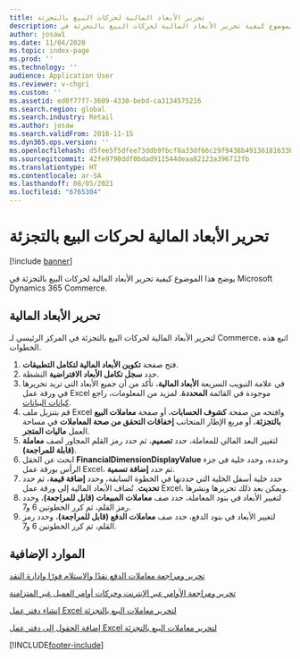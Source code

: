 ```yaml
---
title: تحرير الأبعاد المالية لحركات البيع بالتجزئة
description: يوضح هذا الموضوع كيفية تحرير الأبعاد المالية لحركات البيع بالتجزئة في Microsoft Dynamics 365 Commerce.
author: josaw1
ms.date: 11/04/2020
ms.topic: index-page
ms.prod: ''
ms.technology: ''
audience: Application User
ms.reviewer: v-chgri
ms.custom: ''
ms.assetid: ed0f77f7-3609-4330-bebd-ca3134575216
ms.search.region: global
ms.search.industry: Retail
ms.author: josaw
ms.search.validFrom: 2018-11-15
ms.dyn365.ops.version: ''
ms.openlocfilehash: d5fee5f5dfee73ddb9fbcf8a33df66c29f9438b49136181633b989d1a02ef4f5
ms.sourcegitcommit: 42fe9790ddf0bdad911544deaa82123a396712fb
ms.translationtype: HT
ms.contentlocale: ar-SA
ms.lasthandoff: 08/05/2021
ms.locfileid: "6765304"
---
```

# <a name="edit-financial-dimensions-for-retail-transactions"></a>تحرير الأبعاد المالية لحركات البيع بالتجزئة

[!include [banner](../includes/banner.md)]

يوضح هذا الموضوع كيفية تحرير الأبعاد المالية لحركات البيع بالتجزئة في Microsoft Dynamics 365 Commerce.

## <a name="edit-financial-dimensions"></a>تحرير الأبعاد المالية

لتحرير الأبعاد المالية لحركات البيع بالتجزئة في المركز الرئيسي لـ Commerce، اتبع هذه الخطوات.

1. فتح صفحة **تكوين الأبعاد المالية لتكامل التطبيقات**.
1. حدد **سجل تكامل الأبعاد الافتراضية** النشطة.
1. في علامة التبويب السريعة **الأبعاد المالية**، تأكد من أن جميع الأبعاد التي تريد تحريرها في ورقة عمل Excel موجودة في القائمة **المحددة**. لمزيد من المعلومات، راجع [كيانات البيانات](../fin-ops-core/dev-itpro/financial/financial-dimension-configuration-integration.md#data-entities).
1. قم بتنزيل ملف Excel وافتحه من صفحة **كشوف الحسابات**، أو صفحة **معاملات البيع بالتجزئة**، أو مربع الإطار المتجانب **إخفاقات التحقق من صحة المعاملات** في مساحة العمل **ماليات المتجر**.
1. لتغيير البعد المالي للمعاملة، حدد **تصميم**، ثم حدد رمز القلم المجاور لصف **معاملة (قابلة للمراجعة)**.
1. ابحث عن الحقل **FinancialDimensionDisplayValue** وحدده، وحدد خلية في جزء الرأس بورقة عمل Excel، ثم حدد **إضافة تسمية**.
1. حدد خلية أسفل الخلية التي حددتها في الخطوة السابقة، وحدد **إضافة قيمة**، ثم حدد **تحديث**. تُضاف الأبعاد المالية إلى ورقة عمل Excel، ويمكن بعد ذلك تحريرها ونشرها.
1. لتغيير الأبعاد في بنود المعاملة، حدد صف **معاملات المبيعات (قابل للمراجعة)**، وحدد رمز القلم، ثم كرر الخطوتين 6 و7.
1. لتغيير الأبعاد في بنود الدفع، حدد صف **معاملات الدفع (قابل للمراجعة)**، وحدد رمز القلم، ثم كرر الخطوتين 6 و7.

## <a name="additional-resources"></a>الموارد الإضافية

[تحرير ومراجعة معاملات الدفع نقدًا والاستلام فورًا وإدارة النقد](edit-cash-trans.md)

[تحرير ومراجعة الأوامر عبر الإنترنت وحركات أوامر العميل غير المتزامنة](edit-order-trans.md)

[إنشاء دفتر عمل Excel لتحرير معاملات البيع بالتجزئة](create-excel-edit.md)

[إضافة الحقول إلى دفتر عمل Excel لتحرير معاملات البيع بالتجزئة](add-fields-excel.md)


[!INCLUDE[footer-include](../includes/footer-banner.md)]
